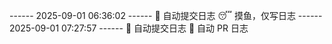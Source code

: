 
------ 2025-09-01 06:36:02 ------
🌱 自动提交日志
😴 摸鱼，仅写日志
------ 2025-09-01 07:27:57 ------
🌱 自动提交日志
🌿 自动 PR 日志
